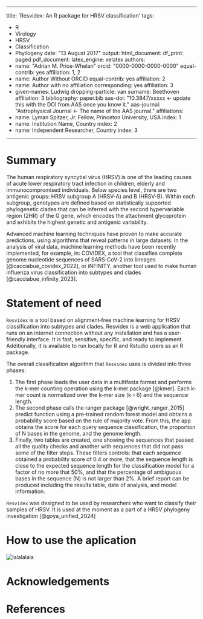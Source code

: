 
---
title: 'Resvidex: An R package for HRSV classification'
tags:
  - R
  - Virology
  - HRSV
  - Classification
  - Phyilogeny
date: "13 August 2017"
output:
  html_document:
    df_print: paged
  pdf_document:
    latex_engine: xelatex
authors:
  - name: "Adrian M. Price-Whelan"
    orcid: "0000-0000-0000-0000"
    equal-contrib: yes
    affiliation: 1, 2
  - name: Author Without ORCID
    equal-contrib: yes
    affiliation: 2
  - name: Author with no affiliation
    corresponding: yes
    affiliation: 3
  - given-names: Ludwig
    dropping-particle: van
    surname: Beethoven
    affiliation: 3
bibliography: paper.bib
aas-doi: "10.3847/xxxxx <- update this with the DOI from AAS once you know it."
aas-journal: "Astrophysical Journal <- The name of the AAS journal."
affiliations:
  - name: Lyman Spitzer, Jr. Fellow, Princeton University, USA
    index: 1
  - name: Institution Name, Country
    index: 2
  - name: Independent Researcher, Country
    index: 3
---

# Summary

The human respiratory syncytial virus (HRSV) is one of the leading causes of 
acute lower respiratory tract infection in children, elderly and immunocompromised individuals. Below species level, there are two antigenic groups: HRSV subgroup A (HRSV-A) and B (HRSV-B). Within each subgroup, genotypes are defined based on statistically supported phylogenetic clades that can be inferred with the second hypervariable region (2HR) of the G gene, which encodes the attachment glycoprotein and exhibits the highest genetic and antigenic variability. 

Advanced machine learning techniques have proven to make accurate predictions, using algorithms that reveal patterns in large datasets. In the analysis of viral data, machine learning methods have been recently implemented, for example, in: COVIDEX, a tool that classifies complete genome nucleotide sequences of SARS‐CoV‐2 into lineages [@cacciabue_covidex_2022],  or iNFINITY, another tool used to make human influenza virus classification into subtypes and clades [@cacciabue_infinity_2023].


# Statement of need

`Resvidex` is a tool based on alignment‐free machine learning for HRSV classification into subtypes and clades. Resvidex is a web application that runs on an internet connection without any installation and has a user‐friendly interface. It is fast, sensitive, specific, and ready to implement. Additionally, it is available to run locally for R and Rstudio users as an R package.

The overall classification algorithm that `Resvidex` uses is divided into three phases:

1. The first phase loads the user data in a multifasta format and performs the k‐mer counting operation using the k‐mer package [@kmer]. Each k‐mer count is normalized over the k‐mer size (k = 6) and the sequence length.
2. The second phase calls the ranger package [@wright_ranger_2015] predict function using a pre‐trained random forest model and obtains a probability score based on the rule of majority vote. From this, the app obtains the score for each query sequence classification, the proportion of N bases in the genome, and the genome length.
3. Finally, two tables are created, one showing the sequences that passed all the quality checks and another with sequences that did not pass some of the filter steps. These filters controls: that each sequence obtained a probability score of 0.4 or more, that the sequence length is close to the expected sequence length for the classification model for a factor of no more that 50%, and that the percentage of ambiguous bases in the sequence (N) is not larger than 2%. A brief report can be produced including the results table, date of analysis, and model information.

`Resvidex` was designed to be used by researchers who want to classify their samples of HRSV. It is used at the moment as a part of a HRSV phylogeny investigation [@goya_unified_2024]

# How to use the aplication
![lalalalala](Imagen.jpg)

# Acknowledgements


# References
